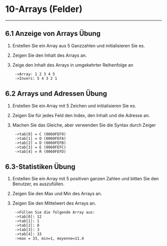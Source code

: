 # 10-Arrays (Felder)
---

## 6.1 Anzeige von Arrays Übung

1. Erstellen Sie ein Array aus 5 Ganzzahlen und initialisieren Sie es.
2. Zeigen Sie den Inhalt des Arrays an.
3. Zeige den Inhalt des Arrays in umgekehrter Reihenfolge an

		->Array: 1 2 3 4 5 
		->Invers: 5 4 3 2 1

## 6.2 Arrays und Adressen Übung

1. Erstellen Sie ein Array mit 5 Zeichen und initialisieren Sie es.
2. Zeigen Sie für jedes Feld den Index, den Inhalt und die Adresse an. 
3. Machen Sie das Gleiche, aber verwenden Sie die Syntax durch Zeiger

		->tab[0] = C (0060FEF9) 
		->tab[1] = O (0060FEFA) 
		->tab[2] = D (0060FEFB) 
		->tab[3] = E (0060FEFC) 
		->tab[4] = R (0060FEFD)

## 6.3-Statistiken Übung

1. Erstellen Sie ein Array mit 5 positiven ganzen Zahlen und bitten Sie den 	Benutzer, es auszufüllen. 
2. Zeigen Sie den Max und Min des Arrays an.
3. Zeigen Sie den Mittelwert des Arrays an.

		->Füllen Sie die folgende Array aus:
		->tab[0]: 12
		->tab[1]: 1
		->tab[2]: 8
		->tab[3]: 3
		->tab[4]: 33
		->max = 33, min=1, moyenne=11.4




